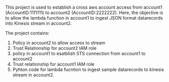 This project is used to establish a cross aws account access from account1 (AccountID:1111111) to account2 (AccountID:2222222). Here, the objective is to allow the lambda function in account1 to ingest JSON format datarecords into Kinesis stream in account2.

The project contains:
1. Policy in account2 to allow access to stream
2. Trust Relationship for account2 IAM role
3. policy in account1 to esatblish STS connection from account1 to account2
4. Trust relationship for account1 IAM role
5. Pyhton code for lambda fucntion to ingest sample datarecords to kinesis stream in account2.

